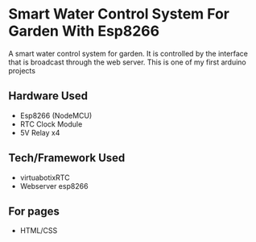 # Smart Water Control System For Garden With Esp8266
A smart water control system for garden. It is controlled by the interface that is broadcast through the web server. 
This is one of my first arduino projects

## Hardware Used
* Esp8266 (NodeMCU)
* RTC Clock Module
* 5V Relay x4

## Tech/Framework Used
* virtuabotixRTC
* Webserver esp8266

## For pages
* HTML/CSS
